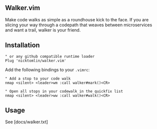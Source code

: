 Walker.vim
---

Make code walks as simple as a roundhouse kick to the face. If you are slicing your way through a codepath that weaves between microservices and want a trail, walker is your friend.

## Installation

```viml
" or any github compatible runtime loader
Plug 'nicktomlin/walker.vim'
```

Add the following bindings to your `.vimrc`:

```viml
" Add a stop to your code walk
nmap <silent> <leader>wm :call walker#mark()<CR>

" Open all stops in your codewalk in the quickfix list
nmap <silent> <leader>ww :call walker#walk()<CR>
```

## Usage

See [docs/walker.txt]

